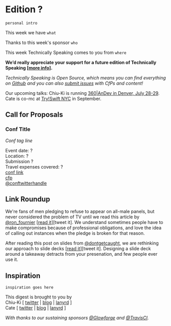 # Edition ?

`personal intro`

This week we have `what`

Thanks to this week's sponsor `who`

This week Technically Speaking comes to you from `where` 

**We’d really appreciate your support for a future edition of Technically Speaking [[more info](http://www.techspeak.email/sponsorship/)].**  

*Technically Speaking is Open Source, which means you can find everything on [Github](https://github.com/catehstn/technically-speaking/) and you can also [submit issues](https://github.com/catehstn/technically-speaking/issues/new) with CfPs and content!*  

Our upcoming talks: Chiu-Ki is running [360|AnDev in Denver, July 28-29](http://360andev.com/). Cate is co-mc at [Try!Swift NYC](http://www.tryswiftnyc.com/) in September.

## Call for Proposals

### Conf Title  
*Conf tag line* 
 
Event date: ?  
Location: ?  
Submission ?  
Travel expenses covered: ?  
[conf link](?)  
[cfp](?)  
[@conftwitterhandle](?)



## Link Roundup

We're fans of men pledging to refuse to appear on all-male panels, but never considered the problem of TV until we read this article by [@ron_fournier](http://twitter.com/ron_fournier) [[read it](http://www.theatlantic.com/politics/archive/2016/06/a-pledge-i-cant-keep/488627/)][tweet it]. We understand sometimes people have to make compromises because of professional obligations, and love the idea of calling out instances when the pledge is broken for that reason.

After reading this post on slides from [@dontgetcaught](http://twitter.com/dontgetcaught), we are rethinking our approach to slide decks [[read it](http://eloquentwoman.blogspot.com.co/2016/06/6-myths-about-slides-that-are-holding.html)][tweet it]. Designing a slide deck around a takeaway detracts from your presenation, and few people ever use it.

## Inspiration

`inspiration goes here`  
  
  
This digest is brought to you by  
Chiu-Ki [ [twitter](https://twitter.com/chiuki) | [blog](http://blog.sqisland.com/) | [lanyrd](http://lanyrd.com/profile/chiuki/) ]  
Cate [ [twitter](https://twitter.com/catehstn) | [blog](http://www.catehuston.com/blog/) | [lanyrd](http://lanyrd.com/profile/catehstn/) ]

*With thanks to our sustaining sponsors [@Glowforge](http://twitter.com/glowforge) and [@TravisCI](http://twitter.com/travisci).*
